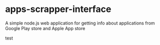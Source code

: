 # apps-scrapper-interface
A simple node.js web application for getting info about applications from Google Play store and Apple App store

test
